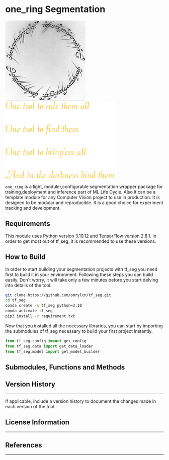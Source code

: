 # one_ring Segmentation


<img title="ring" alt="ring" src="images/ring.png" height=255> <img title="tf_seg" alt="tf_seg" src="images/tf_seg.png" height=245>




```one_ring``` is a light, moduler,configurable segmentation wrapper package for training,deployment and inference part of ML Life Cycle. Also it can be a template module for any Computer Vision project to use in production. It is designed to be modular and reproducible. It is a good choice for experiment tracking and development.

## Requirements
This module uses Python version 3.10.12 and TensorFlow version 2.8.1. In order to get most out of tf_seg, it is recommended to use these versions.

## How to Build
In order to start building your segmentation projects with tf_seg you need first to build it in your environment. Following these steps you can build easily. Don't worry, it will take only a few minutes before you start delving into details of the tool.

``` bash
git clone https://github.com/omrylcn/tf_seg.git
cd tf_seg
conda create -n tf_seg python=3.10
conda activate tf_seg
pip3 install -r requirement.txt
```

Now that you installed all the necessary libraries, you can start by importing the submodules of tf_seg necessary to build your first project instantly.

``` python
from tf_seg.config import get_config
from tf_seg.data import get_data_loader
from tf_seg.model import get_model_builder
```

## Submodules, Functions and Methods


## Version History
------------------
 If applicable, include a version history to document the changes made in each version of the tool.

 ## License Information
 ----------------------

 ## References
 -------------
